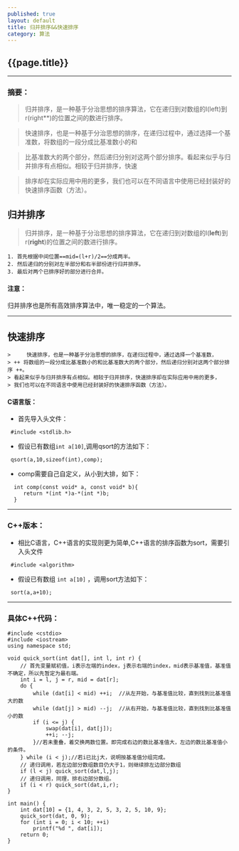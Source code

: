 ```yaml
---
published: true
layout: default
title: 归并排序&&快速排序
category: 算法
---
```


<h2> {{page.title}} </h2>
	
---

### 摘要：

> 归并排序，是一种基于分治思想的排序算法，它在递归到对数组的l(left)到r(right**)的位置之间的数进行排序。

> 快速排序，也是一种基于分治思想的排序，在递归过程中，通过选择一个基准数，将数组的一段分成比基准数小的和

> 比基准数大的两个部分，然后递归分别对这两个部分排序。看起来似乎与归并排序有点相似。相较于归并排序，快速

> 排序却在实际应用中用的更多，我们也可以在不同语言中使用已经封装好的快速排序函数（方法）。





## 归并排序

> 归并排序，是一种基于分治思想的排序算法，它在递归到对数组的l(**left**)到r(**right**)的位置之间的数进行排序。

    1. 首先根据中间位置==mid=(l+r)/2==分成两半。
    2. 然后递归的分别对左半部分和右半部份进行归并排序。
    3. 最后对两个已排序好的部分进行合并。
    
#### 注意：

归并排序也是所有高效排序算法中，唯一稳定的一个算法。

---

## 快速排序

	>     快速排序，也是一种基于分治思想的排序，在递归过程中，通过选择一个基准数，
	> ++ 将数组的一段分成比基准数小的和比基准数大的两个部分，然后递归分别对这两个部分排序 ++。
	> 看起来似乎与归并排序有点相似。相较于归并排序，快速排序却在实际应用中用的更多，
	> 我们也可以在不同语言中使用已经封装好的快速排序函数（方法）。

#### C语言版：

* 首先导入头文件：

```
 #include <stdlib.h>
```

* 假设已有数组```int a[10]```,调用qsort的方法如下：

```
 qsort(a,10,sizeof(int),comp);
```

* comp需要自己自定义，从小到大排，如下：

```
  int comp(const void* a, const void* b){
     return *(int *)a-*(int *)b;
  }
```

---

### C++版本：

* 相比C语言，C++语言的实现则更为简单,C\++语言的排序函数为sort，需要引入头文件

```
 #include <algorithm>
```

* 假设已有数组 ```int a[10]``` ，调用sort方法如下：

```
 sort(a,a+10);
```

---

### 具体C++代码：

```
#include <cstdio>
#include <iostream>
using namespace std;

void quick_sort(int dat[], int l, int r) {
    // 首先变量赋初值，i表示左端的index，j表示右端的index，mid表示基准值，基准值不确定，所以先暂定为最右端。
    int i = l, j = r, mid = dat[r];
    do {
		while (dat[i] < mid) ++i;  //从左开始，与基准值比较，直到找到比基准值大的数
		while (dat[j] > mid) --j;  //从右开始，与基准值比较，直到找到比基准值小的数
		if (i <= j) {
			swap(dat[i], dat[j]);
			++i; --j;
		}//若未重叠，着交换两数位置。即完成右边的数比基准值大，左边的数比基准值小的条件。
	} while (i < j);//若i已比j大，说明按基准值分组完成。
	// 递归调用，若左边部分数组数目仍大于1，则继续排左边部分数组
	if (l < j) quick_sort(dat,l,j);
	// 递归调用，同理，排右边部分数组。 
	if (i < r) quick_sort(dat,i,r);
}

int main() {
	int dat[10] = {1, 4, 3, 2, 5, 3, 2, 5, 10, 9};
	quick_sort(dat, 0, 9);
	for (int i = 0; i < 10; ++i)
		printf("%d ", dat[i]);
    return 0;
}
```